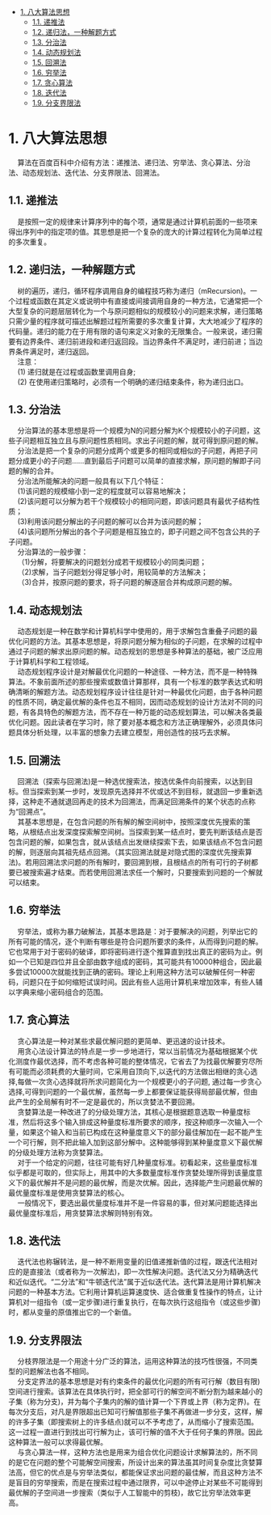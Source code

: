 
<!-- TOC -->

- [1. 八大算法思想](#1-八大算法思想)
    - [1.1. 递推法](#11-递推法)
    - [1.2. 递归法，一种解题方式](#12-递归法一种解题方式)
    - [1.3. 分治法](#13-分治法)
    - [1.4. 动态规划法](#14-动态规划法)
    - [1.5. 回溯法](#15-回溯法)
    - [1.6. 穷举法](#16-穷举法)
    - [1.7. 贪心算法](#17-贪心算法)
    - [1.8. 迭代法](#18-迭代法)
    - [1.9. 分支界限法](#19-分支界限法)

<!-- /TOC -->

# 1. 八大算法思想
<!-- 
还不懂这八大算法思想
https://baijiahao.baidu.com/s?id=1672756028135592643&wfr=spider&for=pc

-->

&emsp; 算法在百度百科中介绍有方法：递推法、递归法、穷举法、贪心算法、分治法、动态规划法、迭代法、分支界限法、回溯法。  

## 1.1. 递推法
&emsp; 是按照一定的规律来计算序列中的每个项，通常是通过计算机前面的一些项来得出序列中的指定项的值。其思想是把一个复杂的庞大的计算过程转化为简单过程的多次重复。  

## 1.2. 递归法，一种解题方式
&emsp; 树的遍历，递归，循环程序调用自身的编程技巧称为递归（mRecursion)。一个过程或函数在其定义或说明中有直接或间接调用自身的一种方法，它通常把一个大型复杂的问题层层转化为一个与原问题相似的规模较小的问题来求解，递归策略只需少量的程序就可描述出解题过程所需要的多次重复计算，大大地减少了程序的代码量。递归的能力在于用有限的语句来定义对象的无限集合。一般来说，递归需要有边界条件、递归前进段和递归返回段。当边界条件不满足时，递归前进；当边界条件满足时，递归返回。  
&emsp; 注意：  
&emsp; (1) 递归就是在过程或函数里调用自身;  
&emsp; (2) 在使用递归策略时，必须有一个明确的递归结束条件，称为递归出口。

## 1.3. 分治法
&emsp; 分治算法的基本思想是将一个规模为N的问题分解为K个规模较小的子问题，这些子问题相互独立且与原问题性质相同。求出子问题的解，就可得到原问题的解。  
&emsp; 分治法是把一个复杂的问题分成两个或更多的相同或相似的子问题，再把子问题分成更小的子问题……直到最后子问题可以简单的直接求解，原问题的解即子问题的解的合并。  
&emsp; 分治法所能解决的问题一般具有以下几个特征：  
&emsp; (1)该问题的规模缩小到一定的程度就可以容易地解决；  
&emsp; (2)该问题可以分解为若干个规模较小的相同问题，即该问题具有最优子结构性质；  
&emsp; (3)利用该问题分解出的子问题的解可以合并为该问题的解；  
&emsp; (4)该问题所分解出的各个子问题是相互独立的，即子问题之间不包含公共的子子问题。  
&emsp; 分治算法的一般步骤：  
&emsp; （1)分解，将要解决的问题划分成若干规模较小的同类问题；  
&emsp; （2)求解，当子问题划分得足够小时，用较简单的方法解决；  
&emsp; （3)合并，按原问题的要求，将子问题的解逐层合并构成原问题的解。  

<!-- 
一文图解分治算法和思想 
https://mp.weixin.qq.com/s/kRBAwF5xAV54AqdvmMLxAg
-->

## 1.4. 动态规划法
&emsp; 动态规划是一种在数学和计算机科学中使用的，用于求解包含重叠子问题的最优化问题的方法。其基本思想是，将原问题分解为相似的子问题，在求解的过程中通过子问题的解求出原问题的解。动态规划的思想是多种算法的基础，被广泛应用于计算机科学和工程领域。  
&emsp; 动态规划程序设计是对解最优化问题的一种途径、一种方法，而不是一种特殊算法。不象前面所述的那些搜索或数值计算那样，具有一个标准的数学表达式和明确清晰的解题方法。动态规划程序设计往往是针对一种最优化问题，由于各种问题的性质不同，确定最优解的条件也互不相同，因而动态规划的设计方法对不同的问题，有各具特色的解题方法，而不存在一种万能的动态规划算法，可以解决各类最优化问题。因此读者在学习时，除了要对基本概念和方法正确理解外，必须具体问题具体分析处理，以丰富的想象力去建立模型，用创造性的技巧去求解。  

## 1.5. 回溯法  
&emsp; 回溯法（探索与回溯法)是一种选优搜索法，按选优条件向前搜索，以达到目标。但当探索到某一步时，发现原先选择并不优或达不到目标，就退回一步重新选择，这种走不通就退回再走的技术为回溯法，而满足回溯条件的某个状态的点称为“回溯点”。  
&emsp; 其基本思想是，在包含问题的所有解的解空间树中，按照深度优先搜索的策略，从根结点出发深度探索解空间树。当探索到某一结点时，要先判断该结点是否包含问题的解，如果包含，就从该结点出发继续探索下去，如果该结点不包含问题的解，则逐层向其祖先结点回溯。（其实回溯法就是对隐式图的深度优先搜索算法)。若用回溯法求问题的所有解时，要回溯到根，且根结点的所有可行的子树都要已被搜索遍才结束。而若使用回溯法求任一个解时，只要搜索到问题的一个解就可以结束。  

## 1.6. 穷举法  
&emsp; 穷举法，或称为暴力破解法，其基本思路是：对于要解决的问题，列举出它的所有可能的情况，逐个判断有哪些是符合问题所要求的条件，从而得到问题的解。它也常用于对于密码的破译，即将密码进行逐个推算直到找出真正的密码为止。例如一个已知是四位并且全部由数字组成的密码，其可能共有10000种组合，因此最多尝试10000次就能找到正确的密码。理论上利用这种方法可以破解任何一种密码，问题只在于如何缩短试误时间。因此有些人运用计算机来增加效率，有些人辅以字典来缩小密码组合的范围。  

## 1.7. 贪心算法  
&emsp; 贪心算法是一种对某些求最优解问题的更简单、更迅速的设计技术。  
&emsp; 用贪心法设计算法的特点是一步一步地进行，常以当前情况为基础根据某个优化测度作最优选择，而不考虑各种可能的整体情况，它省去了为找最优解要穷尽所有可能而必须耗费的大量时间，它采用自顶向下,以迭代的方法做出相继的贪心选择,每做一次贪心选择就将所求问题简化为一个规模更小的子问题, 通过每一步贪心选择,可得到问题的一个最优解，虽然每一步上都要保证能获得局部最优解，但由此产生的全局解有时不一定是最优的，所以贪婪法不要回溯。  
&emsp; 贪婪算法是一种改进了的分级处理方法，其核心是根据题意选取一种量度标准，然后将这多个输入排成这种量度标准所要求的顺序，按这种顺序一次输入一个量，如果这个输入和当前已构成在这种量度意义下的部分最佳解加在一起不能产生一个可行解，则不把此输入加到这部分解中。这种能够得到某种量度意义下最优解的分级处理方法称为贪婪算法。  
&emsp; 对于一个给定的问题，往往可能有好几种量度标准。初看起来，这些量度标准似乎都是可取的，但实际上，用其中的大多数量度标准作贪婪处理所得到该量度意义下的最优解并不是问题的最优解，而是次优解。因此，选择能产生问题最优解的最优量度标准是使用贪婪算法的核心。  
&emsp; 一般情况下，要选出最优量度标准并不是一件容易的事，但对某问题能选择出最优量度标准后，用贪婪算法求解则特别有效。  

## 1.8. 迭代法  
&emsp; 迭代法也称辗转法，是一种不断用变量的旧值递推新值的过程，跟迭代法相对应的是直接法（或者称为一次解法)，即一次性解决问题。迭代法又分为精确迭代和近似迭代。“二分法”和“牛顿迭代法”属于近似迭代法。迭代算法是用计算机解决问题的一种基本方法。它利用计算机运算速度快、适合做重复性操作的特点，让计算机对一组指令（或一定步骤)进行重复执行，在每次执行这组指令（或这些步骤)时，都从变量的原值推出它的一个新值。  

## 1.9. 分支界限法  
&emsp; 分枝界限法是一个用途十分广泛的算法，运用这种算法的技巧性很强，不同类型的问题解法也各不相同。  
&emsp; 分支定界法的基本思想是对有约束条件的最优化问题的所有可行解（数目有限)空间进行搜索。该算法在具体执行时，把全部可行的解空间不断分割为越来越小的子集（称为分支)，并为每个子集内的解的值计算一个下界或上界（称为定界)。在每次分支后，对凡是界限超出已知可行解值那些子集不再做进一步分支，这样，解的许多子集（即搜索树上的许多结点)就可以不予考虑了，从而缩小了搜索范围。这一过程一直进行到找出可行解为止，该可行解的值不大于任何子集的界限。因此这种算法一般可以求得最优解。  
&emsp; 与贪心算法一样，这种方法也是用来为组合优化问题设计求解算法的，所不同的是它在问题的整个可能解空间搜索，所设计出来的算法虽其时间复杂度比贪婪算法高，但它的优点是与穷举法类似，都能保证求出问题的最佳解，而且这种方法不是盲目的穷举搜索，而是在搜索过程中通过限界，可以中途停止对某些不可能得到最优解的子空间进一步搜索（类似于人工智能中的剪枝)，故它比穷举法效率更高。
  
